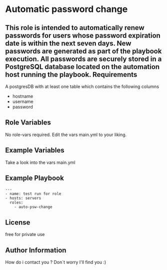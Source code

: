 Automatic password change
=========

This role is intended to automatically renew passwords for users whose password expiration date is within the next seven days. New passwords are generated as part of the playbook execution. All passwords are securely stored in a PostgreSQL database located on the automation host running the playbook.
Requirements
------------

A postgresDB  with at least one table which contains the following columns
- hostname
- username
- password


Role Variables
--------------

No role-vars required. Edit the vars main.yml to your liking. 

Example Variables
-----------------

Take a look into the vars main.yml

Example Playbook
----------------

    ---
    - name: test run for role
    - hosts: servers
      roles:
        - auto-psw-change

License
-------

free for private use

Author Information
------------------

How do i contact you ? Don`t worry I'll find you :)

